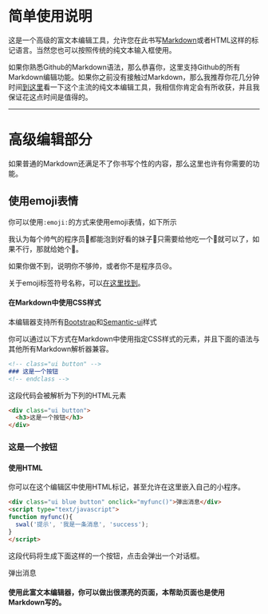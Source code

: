 简单使用说明
===========

这是一个高级的富文本编辑工具，允许您在此书写[Markdown](https://zh.wikipedia.org/wiki/Markdown)或者HTML这样的标记语言。当然您也可以按照传统的纯文本输入框使用。

如果你熟悉Github的Markdown语法，那么恭喜你，这里支持Github的所有Markdown编辑功能。如果你之前没有接触过Markdown，那么我推荐你花几分钟时间[到这里](https://zh.wikipedia.org/wiki/Markdown)看一下这个主流的纯文本编辑工具，我相信你肯定会有所收获，并且我保证花这点时间是值得的。

---

高级编辑部分
===========

如果普通的Markdown还满足不了你书写个性的内容，那么这里也许有你需要的功能。


<!-- class="well fillW" -->
<h2>使用emoji表情</h2>

你可以使用`:emoji:`的方式来使用emoji表情，如下所示

<!-- class="ui info message" -->
我认为每个帅气的程序员:boy:都能泡到好看的妹子:girl:只需要给他吃一个:apple:就可以了，如果不行，那就给她个:green_apple:。

如果你做不到，说明你不够帅，或者你不是程序员:cry:。
<!-- endclass -->

关于emoji标签符号名称，可以[在这里找到](http://unicode.org/emoji/charts/full-emoji-list.html)。
<!-- endclass -->


<!-- class="panel panel-default" -->
<!-- class="panel-heading" -->
<!-- class="panel-title" -->
#### 在Markdown中使用CSS样式
本编辑器支持所有[Bootstrap](http://fezvrasta.github.io/bootstrap-material-design/bootstrap-elements.html)和[Semantic-ui](http://semantic-ui.com/)样式
<!-- endclass -->
<!-- endclass -->
<!-- class="panel-body" -->

你可以通过以下方式在Markdown中使用指定CSS样式的元素，并且下面的语法与其他所有Markdown解析器兼容。

```markdown
<!-- class="ui button" -->
### 这是一个按钮
<!-- endclass -->
```
这段代码会被解析为下列的HTML元素

```html
<div class="ui button">
  <h3>这是一个按钮</h3>
</div>
```
<!-- class="ui teal button" -->
### 这是一个按钮
<!-- endclass -->

<!-- endclass -->
<!-- endclass -->



<!-- class="panel panel-info" -->
<!-- class="panel-heading" -->
<!-- class="panel-title" -->
#### 使用HTML
<!-- endclass -->
<!-- endclass -->
<!-- class="panel-body" -->
你可以在这个编辑区中使用HTML标记，甚至允许在这里嵌入自己的小程序。
```html
<div class="ui blue button" onclick="myfunc()">弹出消息</div>
<script type="text/javascript">
function myfunc(){
  swal('提示', '我是一条消息', 'success');
}
</script>
```
这段代码将生成下面这样的一个按钮，点击会弹出一个对话框。

<div class="ui blue button" onclick="myfunc()">弹出消息</div>
<script type="text/javascript">
function myfunc(){
  swal('提示', '我是一条消息', 'success');
}
</script>

<!-- endclass -->
<!-- endclass -->

<!-- class="ui positive message" -->
#### 使用此富文本编辑器，你可以做出很漂亮的页面，本帮助页面也是使用Markdown写的。<!-- endclass -->
